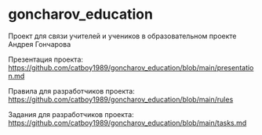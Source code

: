 # goncharov_education

Проект для связи учителей и учеников в образовательном проекте Андрея Гончарова

Презентация проекта: https://github.com/catboy1989/goncharov_education/blob/main/presentation.md

Правила для разработчиков проекта: https://github.com/catboy1989/goncharov_education/blob/main/rules

Задания для разработчиков проекта: https://github.com/catboy1989/goncharov_education/blob/main/tasks.md
